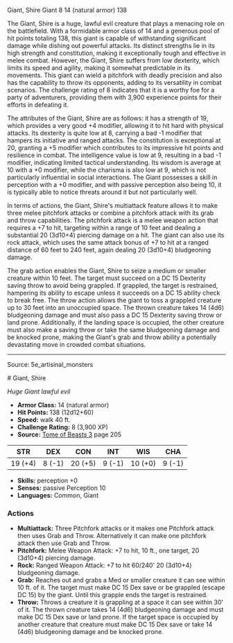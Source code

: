 <MonsterName/>Giant, Shire</MonsterName>
<CreatureType/>Giant</CreatureType>
<CR/>8</CR>
<AC/>14 (natural armor)</AC>
<HP/>138</HP>
<summary>The Giant, Shire is a huge, lawful evil creature that plays a menacing role on the battlefield. With a formidable armor class of 14 and a generous pool of hit points totaling 138, this giant is capable of withstanding significant damage while dishing out powerful attacks. Its distinct strengths lie in its high strength and constitution, making it exceptionally tough and effective in melee combat. However, the Giant, Shire suffers from low dexterity, which limits its speed and agility, making it somewhat predictable in its movements. This giant can wield a pitchfork with deadly precision and also has the capability to throw its opponents, adding to its versatility in combat scenarios. The challenge rating of 8 indicates that it is a worthy foe for a party of adventurers, providing them with 3,900 experience points for their efforts in defeating it.</summary>

<detail>

The attributes of the Giant, Shire are as follows: it has a strength of 19, which provides a very good +4 modifier, allowing it to hit hard with physical attacks. Its dexterity is quite low at 8, carrying a bad -1 modifier that hampers its initiative and ranged attacks. The constitution is exceptional at 20, granting a +5 modifier which contributes to its impressive hit points and resilience in combat. The intelligence value is low at 9, resulting in a bad -1 modifier, indicating limited tactical understanding. Its wisdom is average at 10 with a +0 modifier, while the charisma is also low at 9, which is not particularly influential in social interactions. The Giant possesses a skill in perception with a +0 modifier, and with passive perception also being 10, it is typically able to notice threats around it but not particularly well.

In terms of actions, the Giant, Shire's multiattack feature allows it to make three melee pitchfork attacks or combine a pitchfork attack with its grab and throw capabilities. The pitchfork attack is a melee weapon action that requires a +7 to hit, targeting within a range of 10 feet and dealing a substantial 20 (3d10+4) piercing damage on a hit. The giant can also use its rock attack, which uses the same attack bonus of +7 to hit at a ranged distance of 60 feet to 240 feet, again dealing 20 (3d10+4) bludgeoning damage.

The grab action enables the Giant, Shire to seize a medium or smaller creature within 10 feet. The target must succeed on a DC 15 Dexterity saving throw to avoid being grappled. If grappled, the target is restrained, hampering its ability to escape unless it succeeds on a DC 15 ability check to break free. The throw action allows the giant to toss a grappled creature up to 30 feet into an unoccupied space. The thrown creature takes 14 (4d6) bludgeoning damage and must also pass a DC 15 Dexterity saving throw or land prone. Additionally, if the landing space is occupied, the other creature must also make a saving throw or take the same bludgeoning damage and be knocked prone, making the Giant's grab and throw ability a potentially devastating move in crowded combat situations.</detail>



---

Source: 5e_artisinal_monsters

<statblock>
# Giant, Shire

*Huge* *Giant* *lawful evil*

- **Armor Class:** 14 (natural armor)
- **Hit Points:** 138 (12d12+60)
- **Speed:** walk 40 ft.
- **Challenge Rating:** 8 (3,900 XP)
- **Source:** [Tome of Beasts 3](https://koboldpress.com/kpstore/product/tome-of-beasts-3-for-5th-edition/) page 205

| STR | DEX | CON | INT | WIS | CHA |
| --- | --- | --- | --- | --- | --- |
| 19 (+4) | 8 (-1) | 20 (+5) | 9 (-1) | 10 (+0) | 9 (-1) |

- **Skills:** perception +0
- **Senses:** passive Perception 10
- **Languages:** Common, Giant

### Actions

- **Multiattack:** Three Pitchfork attacks or it makes one Pitchfork attack then uses Grab and Throw. Alternatively it can make one pitchfork attack then use Grab and Throw.
- **Pitchfork:** Melee Weapon Attack: +7 to hit, 10 ft., one target, 20 (3d10+4) piercing damage.
- **Rock:** Ranged Weapon Attack: +7 to hit 60/240' 20 (3d10+4) bludgeoning damage.
- **Grab:** Reaches out and grabs a Med or smaller creature it can see within 10 ft. of it. The target must make DC 15 Dex save or be grappled (escape DC 15) by the giant. Until this grapple ends the target is restrained.
- **Throw:** Throws a creature it is grappling at a space it can see within 30' of it. The thrown creature takes 14 (4d6) bludgeoning damage and must make DC 15 Dex save or land prone. If the target space is occupied by another creature that creature must make DC 15 Dex save or take 14 (4d6) bludgeoning damage and be knocked prone.


</statblock>


